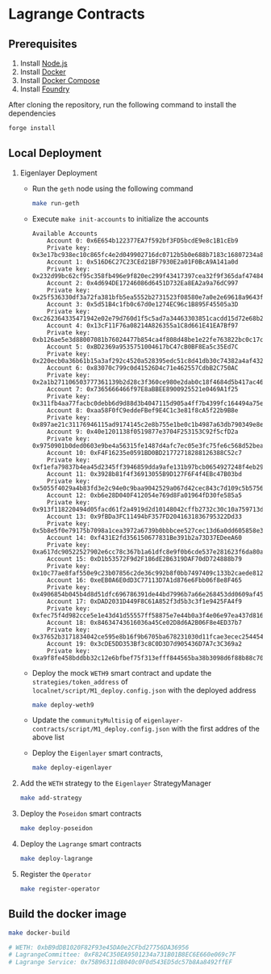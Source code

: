 # Lagrange Contracts

## Prerequisites

1. Install [Node.js](https://nodejs.org/en/download/) 
2. Install [Docker](https://docs.docker.com/get-docker/)
3. Install [Docker Compose](https://docs.docker.com/compose/install/)
4. Install [Foundry](https://book.getfoundry.sh/getting-started/installation)

After cloning the repository, run the following command to install the dependencies

```bash
forge install
```

## Local Deployment

1. Eigenlayer Deployment

    - Run the `geth` node using the following command

        ```bash
        make run-geth
        ```

    - Execute `make init-accounts` to initialize the accounts
    
        ```address
        Available Accounts
            Account 0: 0x6E654b122377EA7f592bf3FD5bcdE9e8c1B1cEb9
            Private key: 0x3e17bc938ec10c865fc4e2d049902716dc0712b5b0e688b7183c16807234a84c
            Account 1: 0x516D6C27C23CEd21BF7930E2a01F0BcA9A141a0d
            Private key: 0x232d99bc62cf95c358fb496e9f820ec299f43417397cea32f9f365daf4748429
            Account 2: 0x4d694DE17246086d6451D732Ea8EA2a9a76dC997
            Private key: 0x25f536330df3a72fa381bfb5ea5552b2731523f08580e7a0e2e69618a9643faa
            Account 3: 0x5d51B4c1fb0c67d0e1274EC96c1B895F45505a3D
            Private key: 0xc262364335471942e02e79d760d1f5c5ad7a34463303851cacdd15d72e68b228
            Account 4: 0x13cF11F76a08214A826355a1C8d661E41EA7Bf97
            Private key: 0xb126ae5e3d88007081b76024477b854ca4f808d48be1e22fe763822bc0c17cb3
            Account 5: 0xBD2369a9535751004617bC47cB0BF8Ea5c35Ed7C
            Private key: 0x220ecb0a36b61b15a3af292c4520a528395edc51c8d41db30c74382a4af4328d
            Account 6: 0x83070c799c0d41526D4c71e462557CdbB2C750AC
            Private key: 0x2a1b271106503777361139b2d28c3f360ce980e2dab0c18f4684d5b417ac46b3
            Account 7: 0x7365666466f97E8aBBEE8900925521e0469A1f25
            Private key: 0x311fb4aa77facbc0debb6d9d88d3b4047115d905a4ff7b4399fc164494a75e3c
            Account 8: 0xaa58F0fC9eddeFBef9E4C1c3e81f8cA5f22b9B8e
            Private key: 0x897ae21c31176946115ad9174145c2e8b755e1be0c1b4987a63db790349e8e15
            Account 9: 0x40e1201138f0519877e3704F253153C92f5cfD2a
            Private key: 0x9750901b0ded0603e9be4a56315fe1487d4afc7ec05e3fc75fe6c568d52bea1b
            Account 10: 0xF4F16235e0591BD0BD21772718288126388C52c7
            Private key: 0xf1efa79837b4ea45d2345ff3946859dda9afe131b97bcb0654927248f4eb2918
            Account 11: 0x3928b81f4f36913055B9D127F6F4f4EBc47B03bd
            Private key: 0x5055f4029a4b83fd3e2c94e0c9baa9042529a067d42cec843c7d109c5b5756e0
            Account 12: 0xb6e28D040F412054e769d8Fa01964fD30fe585a5
            Private key: 0x913f118220494d05facd61f2a4919d2d10148042cffb2732c30c10a759713d7f
            Account 13: 0x9fBDa3FC11494bF357FD2041631836795322Dd33
            Private key: 0x5b8e5f0e79175b7098a1cea3972a6739b0bbbcee527cec13d6a0dd605858e389
            Account 14: 0xf431E2fd356150677831Be391b2a73D37EDeeA60
            Private key: 0xa617dc90522527902e6cc78c367b1a61dfc8e9f0b6cde537e281623f6da80a3d
            Account 15: 0xD1b53572F9d2F186dE2B6319DAF70dD724888b79
            Private key: 0x10c77ae8faf550e9c23b07856c2de36c992b8f0bb7497409c133b2caede81295
            Account 16: 0xeEB0A6E0dD3C77113D7A1d876e6Fbb06f8e8F465
            Private key: 0x4906854b045b4d8d51dfc696786391de44bd7996b7a66e268453dd0609af45bb
            Account 17: 0xDAD2031D449F8C61A852f3d5b3c3f1e9425FA4f9
            Private key: 0xfec75f4d982cce5e1e43d41d55557ff58875e7e44b0a3f4e06e97ea437d8162a
            Account 18: 0x84634743616036a45Ce02D8d6A2B06F8e4ED37b7
            Private key: 0x37652b3171834042ce595e8b16f9b6705ba678231030d11fcae3ecec254454b0
            Account 19: 0x3cDE5DD353Bf3c8C0D3D7d905436D7A7c3C369a2
            Private key: 0xa9f8fe458bddbb32c12e6bfbef75f313efff844565ba38b3098d6f88b88c7075
        ```
    - Deploy the mock `WETH9` smart contract and update the `strategies/token_address` of `localnet/script/M1_deploy.config.json` with the deployed address

        ```bash
        make deploy-weth9
        ```
    - Update the `communityMultisig` of `eigenlayer-contracts/script/M1_deploy.config.json` with the first addres of the above list

    - Deploy the `Eigenlayer` smart contracts, 
        ```bash
        make deploy-eigenlayer
        ```

2. Add the `WETH` strategy to the `Eigenlayer` StrategyManager

    ```bash
    make add-strategy
    ```
    
3. Deploy the `Poseidon` smart contracts

    ```bash
    make deploy-poseidon
    ```

4. Deploy the `Lagrange` smart contracts

    ```bash
    make deploy-lagrange
    ```

5. Register the `Operator`

    ```bash
    make register-operator 
    ```

## Build the docker image

```bash
make docker-build

# WETH: 0xbB9dDB1020F82F93e45DA0e2CFbd27756DA36956
# LagrangeCommittee: 0xF824C350EA9501234a731B01B8EC6E660e069c7F
# Lagrange Service: 0x75B96311d8040c0F0d543ED5dc57b8Aa8492ffEF
```
